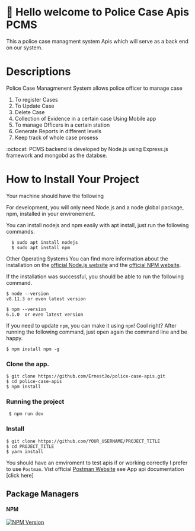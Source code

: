# :wave: Hello welcome to Police Case Apis PCMS
This a police case managment system Apis which will serve as a back end on our system.

# Descriptions
Police Case Managmenent System allows police officer to manage case 
1. To register Cases
2. To Update Case
3. Delete Case
4. Collection of Evidence in a certain case Using Mobile app
5. To manage Officers in a certain station
6. Generate Reports in different levels
7. Keep track of whole case prosess

 :octocat: PCMS backend is developed by Node.js using Express.js framework and mongobd as the databse.
 
 # How to Install Your Project
Your machine should have the following

For development, you will only need Node.js and a node global package, npm, installed in your environement.

You can install nodejs and npm easily with apt install, just run the following commands.

      $ sudo apt install nodejs
      $ sudo apt install npm
      
 Other Operating Systems
  You can find more information about the installation on the [official Node.js website](https://nodejs.org/) and the [official NPM website](https://npmjs.org/).

If the installation was successful, you should be able to run the following command.

    $ node --version
    v8.11.3 or even latest version

    $ npm --version
    6.1.0  or even latest version

If you need to update `npm`, you can make it using `npm`! Cool right? After running the following command, just open again the command line and be happy.

    $ npm install npm -g

   ### Clone the app. 

    $ git clone https://github.com/ErnestJo/police-case-apis.git
    $ cd police-case-apis
    $ npm install
    
   ### Running the project
 
     $ npm run dev
     
     
   ### Install

    $ git clone https://github.com/YOUR_USERNAME/PROJECT_TITLE
    $ cd PROJECT_TITLE
    $ yarn install

 You should have an emviroment to test apis if or working correctly I prefer to use `Postman`. Vist official  [Postman Website](https://www.postman.com/)
 see App api documentation [click here]
 
 
 ## Package Managers
#### NPM  
[![NPM Version](https://img.shields.io/npm/v/npm.svg?style=flat)]()

